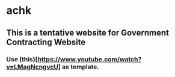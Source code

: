 # achk

## This is a tentative website for Government Contracting Website

### Use (this)[https://www.youtube.com/watch?v=LMagNcngvcU] as template.